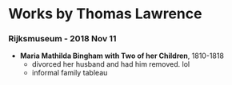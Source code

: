 # Works by Thomas Lawrence

### Rijksmuseum - 2018 Nov 11
- **Maria Mathilda Bingham with Two of her Children**, 1810-1818
    - divorced her husband and had him removed. lol
    - informal family tableau  